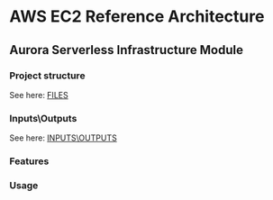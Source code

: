 # AWS EC2 Reference Architecture

## Aurora Serverless Infrastructure Module

### Project structure

See here: [FILES](FILES.md)

### Inputs\Outputs

See here: [INPUTS\OUTPUTS](INOUT.md)

### Features

### Usage

```terraform


```
